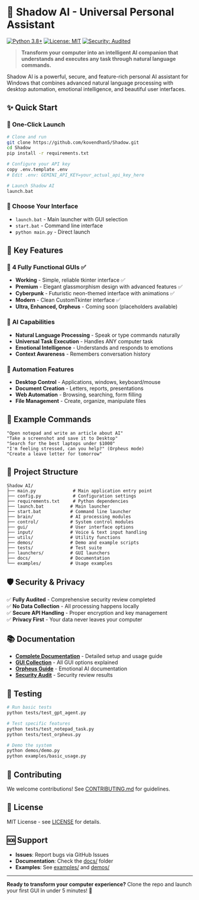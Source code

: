 # 🧠 Shadow AI - Universal Personal Assistant

[![Python 3.8+](https://img.shields.io/badge/python-3.8+-blue.svg)](https://www.python.org/downloads/)
[![License: MIT](https://img.shields.io/badge/License-MIT-yellow.svg)](https://opensource.org/licenses/MIT)
[![Security: Audited](https://img.shields.io/badge/Security-Audited-green.svg)](docs/SECURITY_AUDIT_FINAL.md)

> **Transform your computer into an intelligent AI companion that understands and executes any task through natural language commands.**

Shadow AI is a powerful, secure, and feature-rich personal AI assistant for Windows that combines advanced natural language processing with desktop automation, emotional intelligence, and beautiful user interfaces.

## ✨ Quick Start

### 🚀 One-Click Launch

```bash
# Clone and run
git clone https://github.com/kovendhan5/Shadow.git
cd Shadow
pip install -r requirements.txt

# Configure your API key
copy .env.template .env
# Edit .env: GEMINI_API_KEY=your_actual_api_key_here

# Launch Shadow AI
launch.bat
```

### 🎨 Choose Your Interface

- `launch.bat` - Main launcher with GUI selection
- `start.bat` - Command line interface
- `python main.py` - Direct launch

## 🌟 Key Features

### 🎨 **4 Fully Functional GUIs** ✅

- **Working** - Simple, reliable tkinter interface ✅
- **Premium** - Elegant glassmorphism design with advanced features ✅
- **Cyberpunk** - Futuristic neon-themed interface with animations ✅
- **Modern** - Clean CustomTkinter interface ✅
- **Ultra, Enhanced, Orpheus** - Coming soon (placeholders available)

### 🧠 **AI Capabilities**

- **Natural Language Processing** - Speak or type commands naturally
- **Universal Task Execution** - Handles ANY computer task
- **Emotional Intelligence** - Understands and responds to emotions
- **Context Awareness** - Remembers conversation history

### 🚀 **Automation Features**

- **Desktop Control** - Applications, windows, keyboard/mouse
- **Document Creation** - Letters, reports, presentations
- **Web Automation** - Browsing, searching, form filling
- **File Management** - Create, organize, manipulate files

## 💬 Example Commands

```
"Open notepad and write an article about AI"
"Take a screenshot and save it to Desktop"
"Search for the best laptops under $1000"
"I'm feeling stressed, can you help?" (Orpheus mode)
"Create a leave letter for tomorrow"
```

## 📁 Project Structure

```
Shadow AI/
├── main.py              # Main application entry point
├── config.py            # Configuration settings
├── requirements.txt     # Python dependencies
├── launch.bat          # Main launcher
├── start.bat           # Command line launcher
├── brain/              # AI processing modules
├── control/            # System control modules
├── gui/                # User interface options
├── input/              # Voice & text input handling
├── utils/              # Utility functions
├── demos/              # Demo and example scripts
├── tests/              # Test suite
├── launchers/          # GUI launchers
├── docs/               # Documentation
└── examples/           # Usage examples
```

## 🛡️ Security & Privacy

✅ **Fully Audited** - Comprehensive security review completed  
✅ **No Data Collection** - All processing happens locally  
✅ **Secure API Handling** - Proper encryption and key management  
✅ **Privacy First** - Your data never leaves your computer

## 📚 Documentation

- **[Complete Documentation](docs/DOCS.md)** - Detailed setup and usage guide
- **[GUI Collection](docs/GUI_COLLECTION_README.md)** - All GUI options explained
- **[Orpheus Guide](docs/ORPHEUS_COMPLETE_GUIDE.md)** - Emotional AI documentation
- **[Security Audit](docs/SECURITY_AUDIT_FINAL.md)** - Security review results

## 🧪 Testing

```bash
# Run basic tests
python tests/test_gpt_agent.py

# Test specific features
python tests/test_notepad_task.py
python tests/test_orpheus.py

# Demo the system
python demos/demo.py
python examples/basic_usage.py
```

## 🤝 Contributing

We welcome contributions! See [CONTRIBUTING.md](docs/CONTRIBUTING.md) for guidelines.

## 📄 License

MIT License - see [LICENSE](LICENSE) for details.

## 🆘 Support

- **Issues**: Report bugs via GitHub Issues
- **Documentation**: Check the [docs/](docs/) folder
- **Examples**: See [examples/](examples/) and [demos/](demos/)

---

**Ready to transform your computer experience?** Clone the repo and launch your first GUI in under 5 minutes! 🚀

